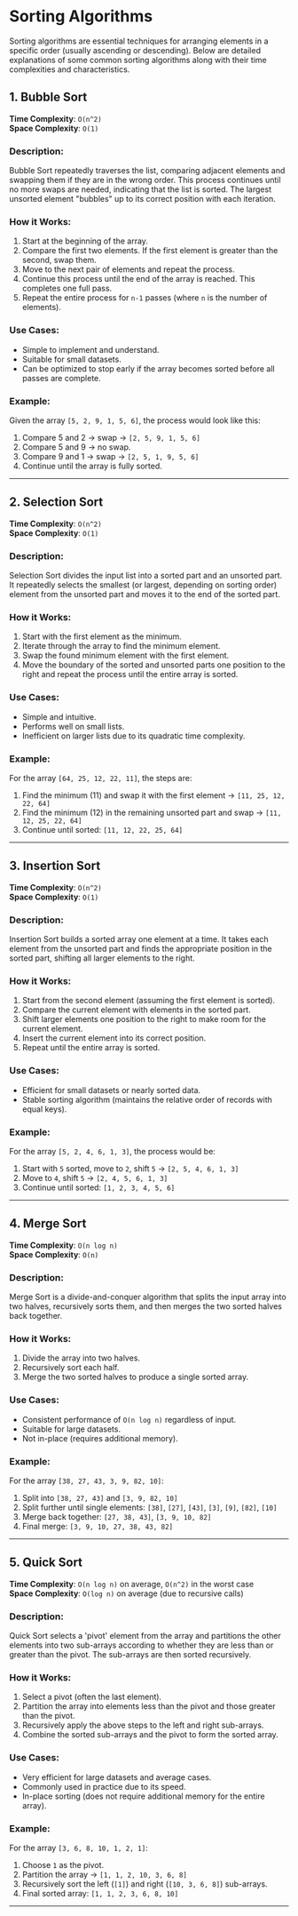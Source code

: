 # Sorting Algorithms

Sorting algorithms are essential techniques for arranging elements in a specific order (usually ascending or descending). Below are detailed explanations of some common sorting algorithms along with their time complexities and characteristics.

## 1. Bubble Sort
**Time Complexity**: `O(n^2)`  
**Space Complexity**: `O(1)`  

### Description:
Bubble Sort repeatedly traverses the list, comparing adjacent elements and swapping them if they are in the wrong order. This process continues until no more swaps are needed, indicating that the list is sorted. The largest unsorted element "bubbles" up to its correct position with each iteration.

### How it Works:
1. Start at the beginning of the array.
2. Compare the first two elements. If the first element is greater than the second, swap them.
3. Move to the next pair of elements and repeat the process.
4. Continue this process until the end of the array is reached. This completes one full pass.
5. Repeat the entire process for `n-1` passes (where `n` is the number of elements).

### Use Cases:
- Simple to implement and understand.
- Suitable for small datasets.
- Can be optimized to stop early if the array becomes sorted before all passes are complete.

### Example:
Given the array `[5, 2, 9, 1, 5, 6]`, the process would look like this:

1. Compare 5 and 2 → swap → `[2, 5, 9, 1, 5, 6]`
2. Compare 5 and 9 → no swap.
3. Compare 9 and 1 → swap → `[2, 5, 1, 9, 5, 6]`
4. Continue until the array is fully sorted.

---

## 2. Selection Sort
**Time Complexity**: `O(n^2)`  
**Space Complexity**: `O(1)`  

### Description:
Selection Sort divides the input list into a sorted part and an unsorted part. It repeatedly selects the smallest (or largest, depending on sorting order) element from the unsorted part and moves it to the end of the sorted part.

### How it Works:
1. Start with the first element as the minimum.
2. Iterate through the array to find the minimum element.
3. Swap the found minimum element with the first element.
4. Move the boundary of the sorted and unsorted parts one position to the right and repeat the process until the entire array is sorted.

### Use Cases:
- Simple and intuitive.
- Performs well on small lists.
- Inefficient on larger lists due to its quadratic time complexity.

### Example:
For the array `[64, 25, 12, 22, 11]`, the steps are:

1. Find the minimum (11) and swap it with the first element → `[11, 25, 12, 22, 64]`
2. Find the minimum (12) in the remaining unsorted part and swap → `[11, 12, 25, 22, 64]`
3. Continue until sorted: `[11, 12, 22, 25, 64]`

---

## 3. Insertion Sort
**Time Complexity**: `O(n^2)`  
**Space Complexity**: `O(1)`  

### Description:
Insertion Sort builds a sorted array one element at a time. It takes each element from the unsorted part and finds the appropriate position in the sorted part, shifting all larger elements to the right.

### How it Works:
1. Start from the second element (assuming the first element is sorted).
2. Compare the current element with elements in the sorted part.
3. Shift larger elements one position to the right to make room for the current element.
4. Insert the current element into its correct position.
5. Repeat until the entire array is sorted.

### Use Cases:
- Efficient for small datasets or nearly sorted data.
- Stable sorting algorithm (maintains the relative order of records with equal keys).

### Example:
For the array `[5, 2, 4, 6, 1, 3]`, the process would be:

1. Start with `5` sorted, move to `2`, shift `5` → `[2, 5, 4, 6, 1, 3]`
2. Move to `4`, shift `5` → `[2, 4, 5, 6, 1, 3]`
3. Continue until sorted: `[1, 2, 3, 4, 5, 6]`

---

## 4. Merge Sort
**Time Complexity**: `O(n log n)`  
**Space Complexity**: `O(n)`  

### Description:
Merge Sort is a divide-and-conquer algorithm that splits the input array into two halves, recursively sorts them, and then merges the two sorted halves back together. 

### How it Works:
1. Divide the array into two halves.
2. Recursively sort each half.
3. Merge the two sorted halves to produce a single sorted array.

### Use Cases:
- Consistent performance of `O(n log n)` regardless of input.
- Suitable for large datasets.
- Not in-place (requires additional memory).

### Example:
For the array `[38, 27, 43, 3, 9, 82, 10]`:

1. Split into `[38, 27, 43]` and `[3, 9, 82, 10]`
2. Split further until single elements: `[38]`, `[27]`, `[43]`, `[3]`, `[9]`, `[82]`, `[10]`
3. Merge back together: `[27, 38, 43]`, `[3, 9, 10, 82]`
4. Final merge: `[3, 9, 10, 27, 38, 43, 82]`

---

## 5. Quick Sort
**Time Complexity**: `O(n log n)` on average, `O(n^2)` in the worst case  
**Space Complexity**: `O(log n)` on average (due to recursive calls)  

### Description:
Quick Sort selects a 'pivot' element from the array and partitions the other elements into two sub-arrays according to whether they are less than or greater than the pivot. The sub-arrays are then sorted recursively.

### How it Works:
1. Select a pivot (often the last element).
2. Partition the array into elements less than the pivot and those greater than the pivot.
3. Recursively apply the above steps to the left and right sub-arrays.
4. Combine the sorted sub-arrays and the pivot to form the sorted array.

### Use Cases:
- Very efficient for large datasets and average cases.
- Commonly used in practice due to its speed.
- In-place sorting (does not require additional memory for the entire array).

### Example:
For the array `[3, 6, 8, 10, 1, 2, 1]`:

1. Choose `1` as the pivot.
2. Partition the array → `[1, 1, 2, 10, 3, 6, 8]`
3. Recursively sort the left (`[1]`) and right (`[10, 3, 6, 8]`) sub-arrays.
4. Final sorted array: `[1, 1, 2, 3, 6, 8, 10]`

---